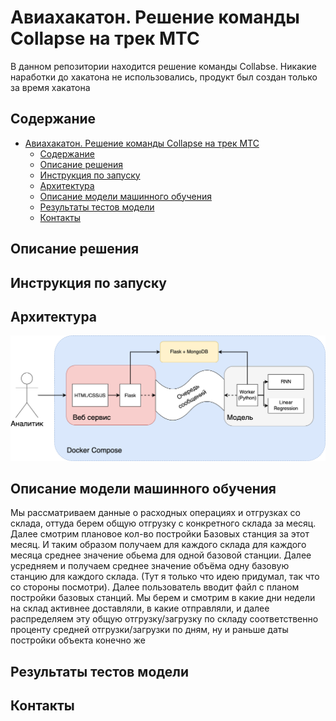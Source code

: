 # Авиахакатон. Решение команды Collapse на трек МТС

В данном репозитории находится решение команды Collabse. Никакие наработки до хакатона не использовались, продукт был создан только за время хакатона

## Содержание

- [Авиахакатон. Решение команды Collapse на трек МТС](#авиахакатон-решение-команды-collapse-на-трек-мтс)
  - [Содержание](#содержание)
  - [Описание решения](#описание-решения)
  - [Инструкция по запуску](#инструкция-по-запуску)
  - [Архитектура](#архитектура)
  - [Описание модели машинного обучения](#описание-модели-машинного-обучения)
  - [Результаты тестов модели](#результаты-тестов-модели)
  - [Контакты](#контакты)

## Описание решения

## Инструкция по запуску

## Архитектура

![Архитектура](readme-assets/Архитектура.png)

## Описание модели машинного обучения

Мы рассматриваем данные о расходных операциях и отгрузках со склада, оттуда берем общую отгрузку с конкретного склада за месяц. Далее смотрим плановое кол-во постройки Базовых станция за этот месяц. И таким образом получаем для каждого склада для каждого месяца среднее значение обьема для одной базовой станции. Далее усредняем и получаем среднее значение объёма одну базовую станцию для каждого склада. (Тут я только что идею придумал, так что со стороны посмотри). Далее пользователь вводит файл с планом постройки базовых станций. Мы берем и смотрим в какие дни недели на склад активнее доставляли, в какие отправляли, и далее распределяем эту общую отгрузку/загрузку по складу соответственно проценту средней отгрузки/загрузки по дням, ну и раньше даты постройки объекта конечно же

## Результаты тестов модели

## Контакты
